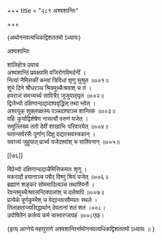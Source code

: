 +++
title = "२८९ अश्वशान्तिः"

+++

\{अथोननवत्यधिकद्विशततमो ऽध्यायः\}

अश्वशान्तिः  
    
शालिहोत्र उवाच  
अश्वशान्तिं प्रवक्ष्यामि वजिरोगविमर्दनीं ।  
नित्यां नैमित्तकीं कम्यां त्रिविधां शृणु सुश्रुत   ॥००१॥  
शुभे दिने श्रीधरञ्च श्रियमुच्चैःश्रवाश् च तं   ।  
हयराजं समभ्यर्च्य सावित्रैर् जुजुयाद्घृतं ॥००२॥  
द्विजेभ्यो दक्षिणान्दद्यादश्ववृद्धिस् तथा भवेत्   ।  
अश्वयुक् शुक्लपक्षस्य पञ्चदश्याञ्च शान्तिकं   ॥००३॥  
वहिः कुर्याद्विशेषेण नासत्यौ वरुणं यजेत् ।  
समुल्लिख्य ततो देवीं शाखाभिः परिवारयेत् ॥००४॥  
घतान्सर्वरसैः पूर्णान् दिक्षु दद्यात्सवस्त्रकान्   ।  
यवाज्यं जुहुयात् प्रार्च्य यजेदश्वांश् च साश्विनान्   ॥००५॥  

[[७६]]
    
विप्रेभ्यो दक्षिणान्दद्यान्नैमित्तिकमतः शृणु   ।  
मकरादौ हयानाञ्च पद्मैर् विष्णुं श्रियं यजेत्   ॥००६॥  
ब्रह्माणं शङ्करं सोममादित्यञ्च तथाश्विनौ   ।  
रेवन्तमुच्चैःश्रवसन्दिक्पालांश् च दलेष्वपि ॥००७॥  
प्रत्येकं पूर्णकुम्भैश् च वेद्यान्तत्सौम्यतः स्थले   ।  
तिलाक्षताज्यसिद्धार्थान् देवतानां शतं शतं   ।००८।  
उपोषितेन कर्तव्यं कर्म चास्वरुजापहं ॥००८एफ़्।  
    
\{इत्य् आग्नेये महापुराणे अश्वशान्तिर्नामोननवत्यधिकद्विशततमो ऽध्यायः ॥  }
    
